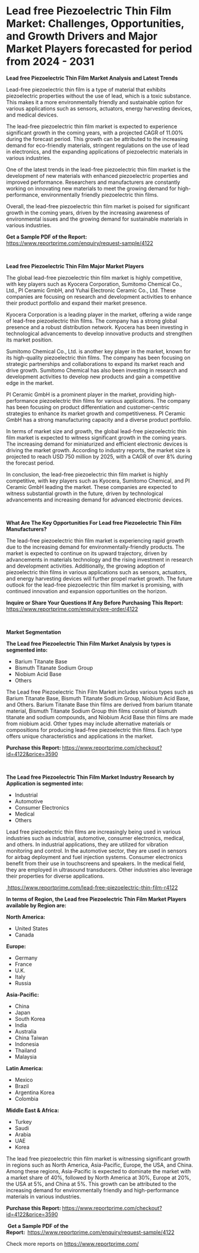 <p><h1>Lead free Piezoelectric Thin Film Market: Challenges, Opportunities, and Growth Drivers and Major Market Players forecasted for period from 2024 - 2031</h1></p><p><strong>Lead free Piezoelectric Thin Film Market Analysis and Latest Trends</strong></p>
<p><p>Lead-free piezoelectric thin film is a type of material that exhibits piezoelectric properties without the use of lead, which is a toxic substance. This makes it a more environmentally friendly and sustainable option for various applications such as sensors, actuators, energy harvesting devices, and medical devices.</p><p>The lead-free piezoelectric thin film market is expected to experience significant growth in the coming years, with a projected CAGR of 11.00% during the forecast period. This growth can be attributed to the increasing demand for eco-friendly materials, stringent regulations on the use of lead in electronics, and the expanding applications of piezoelectric materials in various industries.</p><p>One of the latest trends in the lead-free piezoelectric thin film market is the development of new materials with enhanced piezoelectric properties and improved performance. Researchers and manufacturers are constantly working on innovating new materials to meet the growing demand for high-performance, environmentally friendly piezoelectric thin films.</p><p>Overall, the lead-free piezoelectric thin film market is poised for significant growth in the coming years, driven by the increasing awareness of environmental issues and the growing demand for sustainable materials in various industries.</p></p>
<p><strong>Get a Sample PDF of the Report:&nbsp;</strong> <a href="https://www.reportprime.com/enquiry/request-sample/4122">https://www.reportprime.com/enquiry/request-sample/4122</a></p>
<p>&nbsp;</p>
<p><strong>Lead free Piezoelectric Thin Film Major Market Players</strong></p>
<p><p>The global lead-free piezoelectric thin film market is highly competitive, with key players such as Kyocera Corporation, Sumitomo Chemical Co., Ltd., PI Ceramic GmbH, and Yuhai Electronic Ceramic Co., Ltd. These companies are focusing on research and development activities to enhance their product portfolio and expand their market presence.</p><p>Kyocera Corporation is a leading player in the market, offering a wide range of lead-free piezoelectric thin films. The company has a strong global presence and a robust distribution network. Kyocera has been investing in technological advancements to develop innovative products and strengthen its market position.</p><p>Sumitomo Chemical Co., Ltd. is another key player in the market, known for its high-quality piezoelectric thin films. The company has been focusing on strategic partnerships and collaborations to expand its market reach and drive growth. Sumitomo Chemical has also been investing in research and development activities to develop new products and gain a competitive edge in the market.</p><p>PI Ceramic GmbH is a prominent player in the market, providing high-performance piezoelectric thin films for various applications. The company has been focusing on product differentiation and customer-centric strategies to enhance its market growth and competitiveness. PI Ceramic GmbH has a strong manufacturing capacity and a diverse product portfolio.</p><p>In terms of market size and growth, the global lead-free piezoelectric thin film market is expected to witness significant growth in the coming years. The increasing demand for miniaturized and efficient electronic devices is driving the market growth. According to industry reports, the market size is projected to reach USD 750 million by 2025, with a CAGR of over 8% during the forecast period.</p><p>In conclusion, the lead-free piezoelectric thin film market is highly competitive, with key players such as Kyocera, Sumitomo Chemical, and PI Ceramic GmbH leading the market. These companies are expected to witness substantial growth in the future, driven by technological advancements and increasing demand for advanced electronic devices.</p></p>
<p>&nbsp;</p>
<p><strong>What Are The Key Opportunities For Lead free Piezoelectric Thin Film Manufacturers?</strong></p>
<p><p>The lead-free piezoelectric thin film market is experiencing rapid growth due to the increasing demand for environmentally-friendly products. The market is expected to continue on its upward trajectory, driven by advancements in materials technology and the rising investment in research and development activities. Additionally, the growing adoption of piezoelectric thin films in various applications such as sensors, actuators, and energy harvesting devices will further propel market growth. The future outlook for the lead-free piezoelectric thin film market is promising, with continued innovation and expansion opportunities on the horizon.</p></p>
<p><strong>Inquire or Share Your Questions If Any Before Purchasing This Report:</strong> <a href="https://www.reportprime.com/enquiry/pre-order/4122">https://www.reportprime.com/enquiry/pre-order/4122</a></p>
<p>&nbsp;</p>
<p><strong>Market Segmentation</strong></p>
<p><strong>The Lead free Piezoelectric Thin Film Market Analysis by types is segmented into:</strong></p>
<p><ul><li>Barium Titanate Base</li><li>Bismuth Titanate Sodium Group</li><li>Niobium Acid Base</li><li>Others</li></ul></p>
<p><p>The Lead free Piezoelectric Thin Film Market includes various types such as Barium Titanate Base, Bismuth Titanate Sodium Group, Niobium Acid Base, and Others. Barium Titanate Base thin films are derived from barium titanate material, Bismuth Titanate Sodium Group thin films consist of bismuth titanate and sodium compounds, and Niobium Acid Base thin films are made from niobium acid. Other types may include alternative materials or compositions for producing lead-free piezoelectric thin films. Each type offers unique characteristics and applications in the market.</p></p>
<p><strong>Purchase this Report:&nbsp;</strong><a href="https://www.reportprime.com/checkout?id=4122&price=3590">https://www.reportprime.com/checkout?id=4122&price=3590</a></p>
<p>&nbsp;</p>
<p><strong>The Lead free Piezoelectric Thin Film Market Industry Research by Application is segmented into:</strong></p>
<p><ul><li>Industrial</li><li>Automotive</li><li>Consumer Electronics</li><li>Medical</li><li>Others</li></ul></p>
<p><p>Lead free piezoelectric thin films are increasingly being used in various industries such as industrial, automotive, consumer electronics, medical, and others. In industrial applications, they are utilized for vibration monitoring and control. In the automotive sector, they are used in sensors for airbag deployment and fuel injection systems. Consumer electronics benefit from their use in touchscreens and speakers. In the medical field, they are employed in ultrasound transducers. Other industries also leverage their properties for diverse applications.</p></p>
<p><a href="https://www.reportprime.com/lead-free-piezoelectric-thin-film-r4122">&nbsp;https://www.reportprime.com/lead-free-piezoelectric-thin-film-r4122</a></p>
<p><strong>In terms of Region, the Lead free Piezoelectric Thin Film Market Players available by Region are:</strong></p>
<p>
    <p> <strong> North America: </strong>
        <ul>
            <li>United States</li>
            <li>Canada</li>
        </ul>
        </p> 
    <p> <strong> Europe: </strong>
        <ul>
            <li>Germany</li>
            <li>France</li>
            <li>U.K.</li>
            <li>Italy</li>
            <li>Russia</li>
        </ul>
        </p> 
    <p> <strong> Asia-Pacific: </strong>
        <ul>
            <li>China</li>
            <li>Japan</li>
            <li>South Korea</li>
            <li>India</li>
            <li>Australia</li>
            <li>China Taiwan</li>
            <li>Indonesia</li>
            <li>Thailand</li>
            <li>Malaysia</li>
        </ul>
        </p> 
    <p> <strong> Latin America: </strong>
        <ul>
            <li>Mexico</li>
            <li>Brazil</li>
            <li>Argentina Korea</li>
            <li>Colombia</li>
        </ul>
        </p> 
    <p> <strong> Middle East & Africa: </strong>
        <ul>
            <li>Turkey</li>
            <li>Saudi</li>
            <li>Arabia</li>
            <li>UAE</li>
            <li>Korea</li>
        </ul>
    </p>
    </p>
<p><p>The lead free piezoelectric thin film market is witnessing significant growth in regions such as North America, Asia-Pacific, Europe, the USA, and China. Among these regions, Asia-Pacific is expected to dominate the market with a market share of 40%, followed by North America at 30%, Europe at 20%, the USA at 5%, and China at 5%. This growth can be attributed to the increasing demand for environmentally friendly and high-performance materials in various industries.</p></p>
<p><strong>Purchase this Report: </strong><a href="https://www.reportprime.com/checkout?id=4122&price=3590">https://www.reportprime.com/checkout?id=4122&price=3590</a></p>
<p>&nbsp;<strong>Get a Sample PDF of the Report:&nbsp;&nbsp;</strong><a href="https://www.reportprime.com/enquiry/request-sample/4122">https://www.reportprime.com/enquiry/request-sample/4122</a></p>
<p><strong></strong></p>
<p>Check more reports on <a href="https://www.reportprime.com/">https://www.reportprime.com/</a></p>